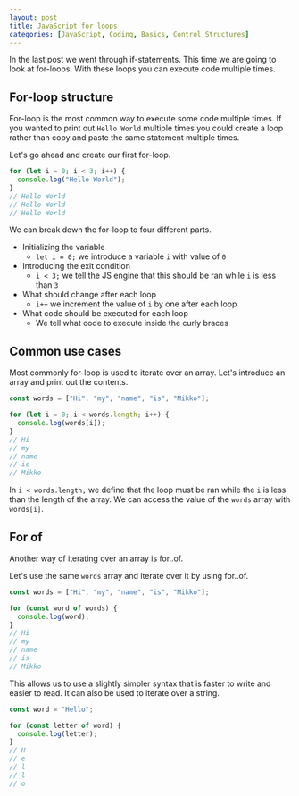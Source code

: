 ```yaml
---
layout: post
title: JavaScript for loops
categories: [JavaScript, Coding, Basics, Control Structures]
---
```


In the last post we went through if-statements.
This time we are going to look at for-loops.
With these loops you can execute code multiple times.

## For-loop structure

For-loop is the most common way to execute some code multiple times.
If you wanted to print out `Hello World` multiple times you could create a loop rather
than copy and paste the same statement multiple times.

Let's go ahead and create our first for-loop.

```javascript
for (let i = 0; i < 3; i++) {
  console.log("Hello World");
}
// Hello World
// Hello World
// Hello World
```

We can break down the for-loop to four different parts.

* Initializing the variable
  * `let i = 0;` we introduce a variable `i` with value of `0`
* Introducing the exit condition
  * `i < 3;` we tell the JS engine that this should be ran while `i` is less than `3`
* What should change after each loop
  * `i++` we increment the value of `i` by one after each loop
* What code should be executed for each loop
  * We tell what code to execute inside the curly braces

## Common use cases

Most commonly for-loop is used to iterate over an array.
Let's introduce an array and print out the contents.

```javascript
const words = ["Hi", "my", "name", "is", "Mikko"];

for (let i = 0; i < words.length; i++) {
  console.log(words[i]);
}
// Hi
// my
// name
// is
// Mikko
```

In `i < words.length;` we define that the loop must be ran while the `i` is less
than the length of the array.
We can access the value of the `words` array with `words[i]`.

## For of

Another way of iterating over an array is for..of.

Let's use the same `words` array and iterate over it by using for..of.

```javascript
const words = ["Hi", "my", "name", "is", "Mikko"];

for (const word of words) {
  console.log(word);
}
// Hi
// my
// name
// is
// Mikko
```

This allows us to use a slightly simpler syntax that is faster to write and easier to read.
It can also be used to iterate over a string.

```javascript
const word = "Hello";

for (const letter of word) {
  console.log(letter);
}
// H
// e
// l
// l
// o
```

